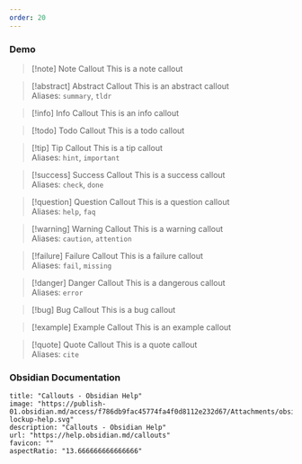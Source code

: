 ```yaml
---
order: 20
---
```


### Demo

> [!note] Note Callout
> This is a note callout

> [!abstract] Abstract Callout
> This is an abstract callout<br/>
> Aliases: `summary`, `tldr`

> [!info] Info Callout
> This is an info callout

> [!todo] Todo Callout
> This is a todo callout

> [!tip] Tip Callout
> This is a tip callout<br/>
> Aliases: `hint`, `important`

> [!success] Success Callout
> This is a success callout<br/>
> Aliases: `check`, `done`

> [!question] Question Callout
> This is a question callout<br/>
> Aliases: `help`, `faq`

> [!warning] Warning Callout
> This is a warning callout<br/>
> Aliases: `caution`, `attention`


> [!failure] Failure Callout
> This is a failure callout<br/>
> Aliases: `fail`, `missing`

> [!danger] Danger Callout
> This is a dangerous callout<br/>
> Aliases: `error`

> [!bug] Bug Callout
> This is a bug callout

> [!example] Example Callout
> This is an example callout

> [!quote] Quote Callout
> This is a quote callout<br/>
> Aliases: `cite`

### Obsidian Documentation

```embed
title: "Callouts - Obsidian Help"
image: "https://publish-01.obsidian.md/access/f786db9fac45774fa4f0d8112e232d67/Attachments/obsidian-lockup-help.svg"
description: "Callouts - Obsidian Help"
url: "https://help.obsidian.md/callouts"
favicon: ""
aspectRatio: "13.666666666666666"
```
